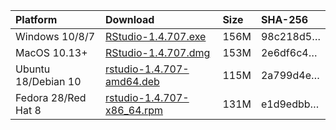 
| Platform            | Download                                                                                                                                                              | Size | SHA-256                                                                                                              |
| :------------------ | :-------------------------------------------------------------------------------------------------------------------------------------------------------------------- | :--- | :------------------------------------------------------------------------------------------------------------------- |
| Windows 10/8/7      | <a href="https://s3.amazonaws.com/rstudio-ide-build/desktop/windows/RStudio-1.4.707.exe"><i class="fa fa-download"></i> RStudio-1.4.707.exe</a>                       | 156M | <span class="sha256" data-sha256="98c218d551f16e4a6a02274106e46e7c9d42319988e3f01f2002317da28bd84a">98c218d5…</span> |
| MacOS 10.13+        | <a href="https://s3.amazonaws.com/rstudio-ide-build/desktop/macos/RStudio-1.4.707.dmg"><i class="fa fa-download"></i> RStudio-1.4.707.dmg</a>                         | 153M | <span class="sha256" data-sha256="2e6df6c40754d20b4c3016245231f7cd9e8539a1821415685f77e7ab82c0157b">2e6df6c4…</span> |
| Ubuntu 18/Debian 10 | <a href="https://s3.amazonaws.com/rstudio-ide-build/desktop/bionic/amd64/rstudio-1.4.707-amd64.deb"><i class="fa fa-download"></i> rstudio-1.4.707-amd64.deb</a>      | 115M | <span class="sha256" data-sha256="2a799d4e6f24215884239a1d238ac4b24c3b9b7e40d695469ed5c6cf702b12ad">2a799d4e…</span> |
| Fedora 28/Red Hat 8 | <a href="https://s3.amazonaws.com/rstudio-ide-build/desktop/centos8/x86_64/rstudio-1.4.707-x86_64.rpm"><i class="fa fa-download"></i> rstudio-1.4.707-x86\_64.rpm</a> | 131M | <span class="sha256" data-sha256="e1d9edbb066211217387a570b0218c9166efb5cfec1c9c1911fea7991bde8952">e1d9edbb…</span> |
